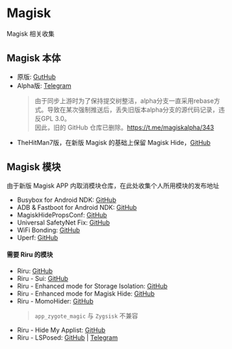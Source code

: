 # Magisk

Magisk 相关收集

## Magisk 本体

- 原版: [GutHub](https://github.com/topjohnwu/Magisk)
- Alpha版: [Telegram](https://t.me/magiskalpha)
  > 由于同步上游时为了保持提交树整洁，alpha分支一直采用rebase方式。导致在某次强制推送后，丢失旧版本alpha分支的源代码记录，违反GPL 3.0。  
    因此，旧的 GitHub 仓库已删除。https://t.me/magiskalpha/343
- TheHitMan7版，在新版 Magisk 的基础上保留 Magisk Hide，[GitHub](https://github.com/TheHitMan7/Magisk)

## Magisk 模块

由于新版 Magisk APP 内取消模块仓库，在此处收集个人所用模块的发布地址

- Busybox for Android NDK: [GitHub](https://github.com/Magisk-Modules-Repo/busybox-ndk)
- ADB & Fastboot for Android NDK: [GitHub](https://github.com/Magisk-Modules-Repo/adb-ndk)
- MagiskHidePropsConf: [GitHub](https://github.com/Magisk-Modules-Repo/MagiskHidePropsConf)
- Universal SafetyNet Fix: [GitHub](https://github.com/kdrag0n/safetynet-fix)
- WiFi Bonding: [GitHub](https://github.com/Magisk-Modules-Repo/wifi-bonding)
- Uperf: [GitHub](https://github.com/yc9559/uperf)

#### 需要 Riru 的模块

- Riru: [GitHub](https://github.com/RikkaApps/Riru)
- Riru - Sui: [GitHub](https://github.com/RikkaApps/Sui)
- Riru - Enhanced mode for Storage Isolation: [GitHub](https://github.com/RikkaApps/StorageRedirect-assets/releases/tag/assets)
- Riru - Enhanced mode for Magisk Hide: [GitHub](https://github.com/vvb2060/riru-unshare)
- Riru - MomoHider: [GitHub](https://github.com/canyie/Riru-MomoHider)
  > `app_zygote_magic` 与 `Zygsisk` 不兼容
- Riru - Hide My Applist: [GitHub](https://github.com/Dr-TSNG/Hide-My-Applist)
- Riru - LSPosed: [GitHub](https://github.com/LSPosed/LSPosed) | [Telegram](https://t.me/LSPosed)
